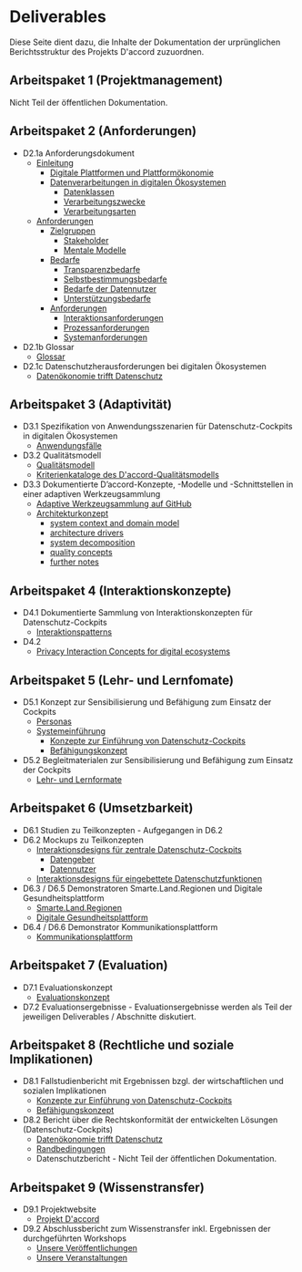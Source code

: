 # Deliverables

Diese Seite dient dazu, die Inhalte der Dokumentation der urprünglichen Berichtsstruktur des Projekts D'accord zuzuordnen.

## Arbeitspaket 1 (Projektmanagement)

Nicht Teil der öffentlichen Dokumentation.

## Arbeitspaket 2 (Anforderungen)

- D2.1a Anforderungsdokument
	- [Einleitung](<Einleitung>)
	  - [Digitale Plattformen und Plattformökonomie](<Einleitung/Digitale Plattformen und Plattformökonomie>)
	  - [Datenverarbeitungen in digitalen Ökosystemen](<Einleitung/Datenverarbeitungen in digitalen Ökosystemen>)
		- [Datenklassen](<Einleitung/Datenklassen>)
		- [Verarbeitungszwecke](<Einleitung/Verarbeitungszwecke>)
		- [Verarbeitungsarten](<Einleitung/Verarbeitungsarten>)
	- [Anforderungen](<Anforderungen/>)
	  - [Zielgruppen](<Anforderungen/Zielgruppen>)
		- [Stakeholder](<Anforderungen/Zielgruppen/Stakeholder>)
		- [Mentale Modelle](<Anforderungen/Zielgruppen/Mentale Modelle>)
	  - [Bedarfe](<Anforderungen/Bedarfe>)
		- [Transparenzbedarfe](<Anforderungen/Bedarfe/Transparenzbedarfe>)
		- [Selbstbestimmungsbedarfe](<Anforderungen/Bedarfe/Selbstbestimmungsbedarfe>)
		- [Bedarfe der Datennutzer](<Anforderungen/Bedarfe/Bedarfe der Datennutzer>)
		- [Unterstützungsbedarfe](<Anforderungen/Bedarfe/Unterstützungsbedarfe>)
	  - [Anforderungen](<Anforderungen/Anforderungen>)
		- [Interaktionsanforderungen](<Anforderungen/Anforderungen/Interaktionsanforderungen>)
		- [Prozessanforderungen](<Anforderungen/Anforderungen/Prozessanforderungen>)
		- [Systemanforderungen](<Anforderungen/Anforderungen/Systemanforderungen>)
- D2.1b Glossar
  - [Glossar](<Einleitung/Glossar>)
- D2.1c Datenschutzherausforderungen bei digitalen Ökosystemen
  - [Datenökonomie trifft Datenschutz](<Einleitung/Datenökonomie trifft Datenschutz>)

## Arbeitspaket 3 (Adaptivität)

- D3.1 Spezifikation von Anwendungsszenarien für Datenschutz-Cockpits in digitalen Ökosystemen
	- [Anwendungsfälle](<Anforderungen/Anwendungsfälle>)
- D3.2 Qualitätsmodell
  - [Qualitätsmodell](<Anforderungen/Qualitätsmodell>)
  - [Kriterienkataloge des D'accord-Qualitätsmodells](<Bewertung/Kriterienkataloge>)
- D3.3 Dokumentierte D’accord-Konzepte, -Modelle und -Schnittstellen in einer adaptiven Werkzeugsammlung
	- [Adaptive Werkzeugsammlung auf GitHub](<https://fraunhofer-iese.github.io/Daccord/>)
	- [Architekturkonzept](<realisierung/architekturkonzept>)
		- [system context and domain model](<realisierung/architekturkonzept/system-context>)
		- [architecture drivers](<realisierung/architekturkonzept/drivers>)
		- [system decomposition](<realisierung/architekturkonzept/decomposition>)
		- [quality concepts](<realisierung/architekturkonzept/quality>)
		- [further notes](<realisierung/architekturkonzept/conclusion>)

## Arbeitspaket 4 (Interaktionskonzepte)

- D4.1 Dokumentierte Sammlung von Interaktionskonzepten für Datenschutz-Cockpits
    - [Interaktionspatterns](<Realisierung/UX-Design/Interaktionspatterns>)
- D4.2
	- [Privacy Interaction Concepts for digital ecosystems](https://das.h-brs.de/privacyinteractionconcepts/)

## Arbeitspaket 5 (Lehr- und Lernfomate)

- D5.1 Konzept zur Sensibilisierung und Befähigung zum Einsatz der Cockpits
	- [Personas](<Anforderungen/Zielgruppen/Personas>)
	- [Systemeinführung](<Systemeinführung>)
	  - [Konzepte zur Einführung von Datenschutz-Cockpits](<Systemeinführung/Einführungskonzept>)
	  - [Befähigungskonzept](<Systemeinführung/Befähigungskonzept>)
- D5.2 Begleitmaterialen zur Sensibilisierung und Befähigung zum Einsatz der Cockpits
	- [Lehr- und Lernformate](<Systemeinführung/Lehr- und Lernformate>)

## Arbeitspaket 6 (Umsetzbarkeit)

- D6.1 Studien zu Teilkonzepten - Aufgegangen in D6.2
- D6.2 Mockups zu Teilkonzepten
    - [Interaktionsdesigns für zentrale Datenschutz-Cockpits](<Realisierung/UX-Design/Zentrale Datenschutz-Cockpits>)
      - [Datengeber](<Realisierung/UX-Design/Zentrale Datenschutz-Cockpits/Datengeber>)
      - [Datennutzer](<Realisierung/UX-Design/Zentrale Datenschutz-Cockpits/Datennutzer>)
    - [Interaktionsdesigns für eingebettete Datenschutzfunktionen](<Realisierung/UX-Design/Eingebettete Datenschutzfunktionen>)
- D6.3 / D6.5 Demonstratoren Smarte.Land.Regionen und Digitale Gesundheitsplattform 
    - [Smarte.Land.Regionen](<Realisierung/Demonstratoren/Smarte.Land.Regionen>)
    - [Digitale Gesundheitsplattform](<Realisierung/Demonstratoren/Digitale Gesundheitsplattform>)
- D6.4 / D6.6 Demonstrator Kommunikationsplattform
    - [Kommunikationsplattform](<Realisierung/Demonstratoren/Kommunikationsplattform>)

## Arbeitspaket 7 (Evaluation)

- D7.1 Evaluationskonzept
	- [Evaluationskonzept](<Bewertung/Evaluationskonzept>)
- D7.2 Evaluationsergebnisse - Evaluationsergebnisse werden als Teil der jeweiligen Deliverables / Abschnitte diskutiert. 

## Arbeitspaket 8 (Rechtliche und soziale Implikationen)

- D8.1 Fallstudienbericht mit Ergebnissen bzgl. der wirtschaftlichen und sozialen Implikationen
	- [Konzepte zur Einführung von Datenschutz-Cockpits](<Systemeinführung/Einführungskonzept>)
	- [Befähigungskonzept](<Systemeinführung/Befähigungskonzept>)
- D8.2 Bericht über die Rechtskonformität der entwickelten Lösungen (Datenschutz-Cockpits)
	- [Datenökonomie trifft Datenschutz](<Einleitung/Datenökonomie trifft Datenschutz>)
	- [Randbedingungen](<Anforderungen/Randbedingungen>)
	- Datenschutzbericht - Nicht Teil der öffentlichen Dokumentation.

## Arbeitspaket 9 (Wissenstransfer)

- D9.1 Projektwebsite
	- [Projekt D'accord](https://www.daccord-projekt.de/)
- D9.2 Abschlussbericht zum Wissenstransfer inkl. Ergebnissen der durchgeführten Workshops
	- [Unsere Veröffentlichungen](<Lesestoff>)
	- [Unsere Veranstaltungen](<Lesestoff/Veranstaltungen>)
